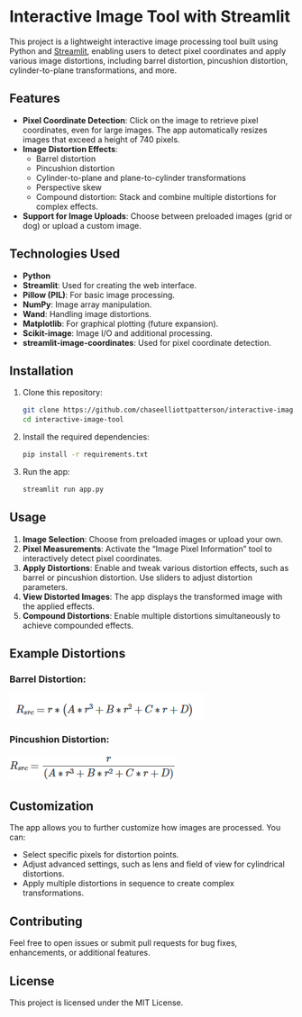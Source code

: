 # Interactive Image Tool with Streamlit

This project is a lightweight interactive image processing tool built using Python and [Streamlit](https://streamlit.io/), enabling users to detect pixel coordinates and apply various image distortions, including barrel distortion, pincushion distortion, cylinder-to-plane transformations, and more.

## Features

- **Pixel Coordinate Detection**: Click on the image to retrieve pixel coordinates, even for large images. The app automatically resizes images that exceed a height of 740 pixels.
- **Image Distortion Effects**:
  - Barrel distortion
  - Pincushion distortion
  - Cylinder-to-plane and plane-to-cylinder transformations
  - Perspective skew
  - Compound distortion: Stack and combine multiple distortions for complex effects.
- **Support for Image Uploads**: Choose between preloaded images (grid or dog) or upload a custom image.
  
## Technologies Used

- **Python**
- **Streamlit**: Used for creating the web interface.
- **Pillow (PIL)**: For basic image processing.
- **NumPy**: Image array manipulation.
- **Wand**: Handling image distortions.
- **Matplotlib**: For graphical plotting (future expansion).
- **Scikit-image**: Image I/O and additional processing.
- **streamlit-image-coordinates**: Used for pixel coordinate detection.

## Installation

1. Clone this repository:
    ```bash
    git clone https://github.com/chaseelliottpatterson/interactive-image-tool
    cd interactive-image-tool
    ```

2. Install the required dependencies:
    ```bash
    pip install -r requirements.txt
    ```

3. Run the app:
    ```bash
    streamlit run app.py
    ```

## Usage

1. **Image Selection**: Choose from preloaded images or upload your own.
2. **Pixel Measurements**: Activate the “Image Pixel Information” tool to interactively detect pixel coordinates.
3. **Apply Distortions**: Enable and tweak various distortion effects, such as barrel or pincushion distortion. Use sliders to adjust distortion parameters.
4. **View Distorted Images**: The app displays the transformed image with the applied effects.
5. **Compound Distortions**: Enable multiple distortions simultaneously to achieve compounded effects.

## Example Distortions

### Barrel Distortion:
![Barrel Example](ExampleImages/barrel.png)

### Pincushion Distortion:
![Pincushion Example](ExampleImages/pincushion.png)

## Customization

The app allows you to further customize how images are processed. You can:

- Select specific pixels for distortion points.
- Adjust advanced settings, such as lens and field of view for cylindrical distortions.
- Apply multiple distortions in sequence to create complex transformations.

## Contributing

Feel free to open issues or submit pull requests for bug fixes, enhancements, or additional features.

## License

This project is licensed under the MIT License.
